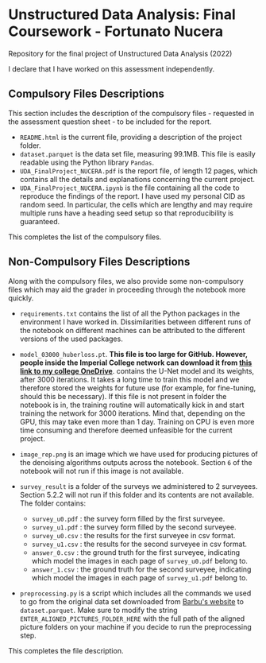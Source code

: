 # Unstructured Data Analysis: Final Coursework - Fortunato Nucera
Repository for the final project of Unstructured Data Analysis (2022)

I declare that I have worked on this assessment independently. 

## Compulsory Files Descriptions
This section includes the description of the compulsory files - requested in the assessment question sheet - to be included for the report.

* `README.html` is the current file, providing a description of the project folder.
* `dataset.parquet` is the data set file, measuring 99.1MB. This file is easily readable using the Python library `Pandas`.
* `UDA_FinalProject_NUCERA.pdf` is the report file, of length 12 pages, which contains all the details and explanations concerning the current project.
* `UDA_FinalProject_NUCERA.ipynb` is the file containing all the code to reproduce the findings of the report. I have used my personal CID as random seed. In particular, the cells which are lengthy and may require multiple runs have a heading seed setup so that reproducibility is guaranteed.

This completes the list of the compulsory files.

## Non-Compulsory Files Descriptions
Along with the compulsory files, we also provide some non-compulsory files which may aid the grader in proceeding through the notebook more quickly.

* `requirements.txt` contains the list of all the Python packages in the environment I have worked in. Dissimilarities between different runs of the notebook on different machines can be attributed to the different versions of the used packages.
* `model_03000_huberloss.pt`. **This file is too large for GitHub. However, people inside the Imperial College network can download it from [this link to my college OneDrive](https://imperiallondon-my.sharepoint.com/:u:/g/personal/fn321_ic_ac_uk/EQNZwrKsj-hCrced0XMius4BAPI4SIuimGOBLjsxdoZRRA?download=1)**. contains the U-Net model and its weights, after 3000 iterations. It takes a long time to train this model and we therefore stored the weights for future use (for example, for fine-tuning, should this be necessary). If this file is not present in folder the notebook is in, the training routine will automatically kick in and start training the network for 3000 iterations. Mind that, depending on the GPU, this may take even more than 1 day. Training on CPU is even more time consuming and therefore deemed unfeasible for the current project. 
* `image_rep.png` is an image which we have used for producing pictures of the denoising algorithms outputs across the notebook. Section `6` of the notebook will not run if this image is not available.
* `survey_result` is a folder of the surveys we administered to 2 surveyees. Section 5.2.2 will not run if this folder and its contents are not available. The folder contains:  

  * `survey_u0.pdf` : the survey form filled by the first surveyee.
  * `survey_u1.pdf` : the survey form filled by the second surveyee.
  * `survey_u0.csv` : the results for the first surveyee in csv format.
  * `survey_u1.csv` : the results for the second surveyee in csv format.
  * `answer_0.csv`  : the ground truth for the first surveyee, indicating which model the images in each page of `survey_u0.pdf` belong to.
  * `answer_1.csv`  : the ground truth for the second surveyee, indicating which model the images in each page of `survey_u1.pdf` belong to.
  
* `preprocessing.py` is a script which includes all the commands we used to go from the original data set downloaded from [Barbu's website](http://adrianbarburesearch.blogspot.com/p/renoir-dataset.html) to `dataset.parquet`. Make sure to modify the string `ENTER_ALIGNED_PICTURES_FOLDER_HERE` with the full path of the aligned picture folders on your machine if you decide to run the preprocessing step.

This completes the file description.
